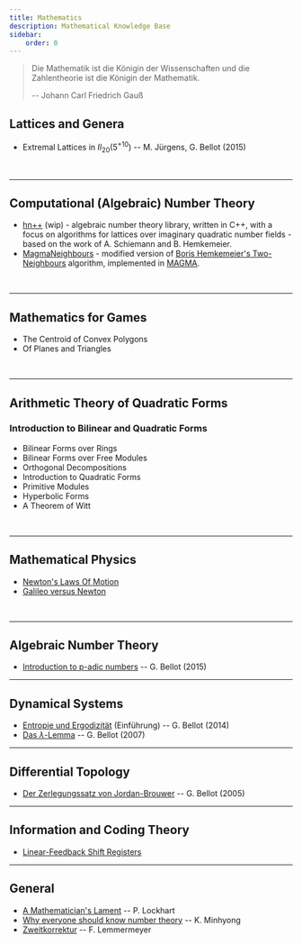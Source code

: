 ```yaml
---
title: Mathematics
description: Mathematical Knowledge Base
sidebar:
    order: 0
---
```


> Die Mathematik ist die Königin der Wissenschaften und die Zahlentheorie ist die Königin der Mathematik.
> 
> -- Johann Carl Friedrich Gauß

## Lattices and Genera

* Extremal Lattices in $II_{20}(5^{+10})$ -- M. Jürgens, G. Bellot (2015)

<br>

---

## Computational (Algebraic) Number Theory

* [hn++](https://codeberg.org/Symplectos/TwoNeighbours) (wip) - algebraic number theory library,
  written in C++, with a focus on algorithms for lattices over imaginary quadratic number fields - based on the work of
  A. Schiemann and B. Hemkemeier.
* [MagmaNeighbours](https://codeberg.org/Symplectos/MagmaNeighbours) - modified version
  of [Boris Hemkemeier's Two-Neighbours](http://arxiv.org/abs/math/0411134) algorithm, implemented
  in [MAGMA](http://magma.maths.usyd.edu.au/magma/).

<br>

---

## Mathematics for Games

* The Centroid of Convex Polygons
* Of Planes and Triangles

<br>

---

## Arithmetic Theory of Quadratic Forms

### Introduction to Bilinear and Quadratic Forms

* Bilinear Forms over Rings
* Bilinear Forms over Free Modules
* Orthogonal Decompositions
* Introduction to Quadratic Forms
* Primitive Modules
* Hyperbolic Forms
* A Theorem of Witt

<br>

---

## Mathematical Physics

* [Newton's Laws Of Motion](../physics/newtonslawsofmotion)
* [Galileo versus Newton](../physics/galileonewton)

<br>

---

## Algebraic Number Theory

* [Introduction to p-adic numbers](https://filedn.eu/ltgnTcOBnsYpGSo6BiuFrPL/Documents/Mathematics/gb-padic.pdf) -- G. Bellot (2015)

---

## Dynamical Systems

* [Entropie und Ergodizität](https://filedn.eu/ltgnTcOBnsYpGSo6BiuFrPL/Documents/Mathematics/gb-seminarDynSysErgo.pdf) (Einführung) -- G. Bellot (2014)
* [Das $\lambda$-Lemma](https://filedn.eu/ltgnTcOBnsYpGSo6BiuFrPL/Documents/Mathematics/gb-seminarDynSystems.pdf) -- G. Bellot (2007)

---

## Differential Topology

* [Der Zerlegungssatz von Jordan-Brouwer](https://filedn.eu/ltgnTcOBnsYpGSo6BiuFrPL/Documents/Mathematics/gb-jordanBrouwer.pdf) -- G. Bellot (2005)

---

## Information and Coding Theory

* [Linear-Feedback Shift Registers](../information-coding-theory/berlekamp)

---

## General

* [A Mathematician's Lament](https://maa.org/sites/default/files/pdf/devlin/LockhartsLament.pdf) -- P. Lockhart
* [Why everyone should know number theory](https://arxiv.org/abs/math/0210327) -- K. Minhyong
* [Zweitkorrektur](http://www.rzuser.uni-heidelberg.de/~hb3/) -- F. Lemmermeyer